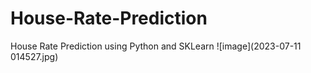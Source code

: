 # House-Rate-Prediction
House Rate Prediction using Python and SKLearn
![image](2023-07-11 014527.jpg)

